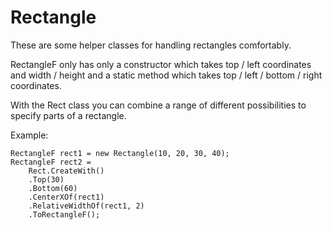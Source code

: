 Rectangle
=========

These are some helper classes for handling rectangles comfortably.

RectangleF only has only a constructor which takes top / left coordinates and width / height and a static method which takes top / left / bottom / right coordinates.

With the Rect class you can combine a range of different possibilities to specify parts of a rectangle.

Example:

	RectangleF rect1 = new Rectangle(10, 20, 30, 40);
	RectangleF rect2 = 
		Rect.CreateWith()
		.Top(30)
		.Bottom(60)
		.CenterXOf(rect1)
		.RelativeWidthOf(rect1, 2)
		.ToRectangleF();
